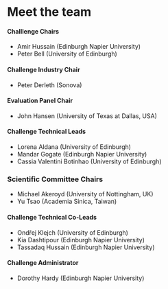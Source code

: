# Meet the team

#### Challlenge Chairs
- Amir Hussain (Edinburgh Napier University)
- Peter Bell (University of Edinburgh)

#### Challenge Industry Chair
- Peter Derleth (Sonova)

#### Evaluation Panel Chair
- John Hansen (University of Texas at Dallas, USA)

#### Challenge Technical Leads
- Lorena Aldana (University of Edinburgh)
- Mandar Gogate (Edinburgh Napier University)
- Cassia Valentini Botinhao (University of Edinburgh)

### Scientific Committee Chairs
- Michael Akeroyd (University of Nottingham, UK)
- Yu Tsao (Academia Sinica, Taiwan)

#### Challenge Technical Co-Leads
- Ondřej Klejch (University of Edinburgh)
- Kia Dashtipour (Edinburgh Napier University)
- Tassadaq Hussain (Edinburgh Napier University)

#### Challenge Administrator
- Dorothy Hardy (Edinburgh Napier University)
